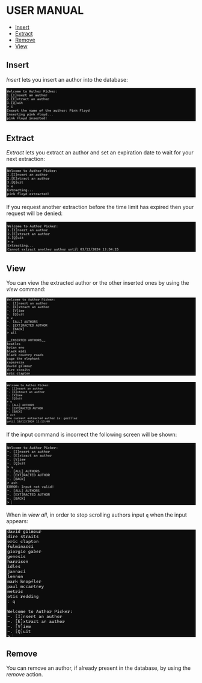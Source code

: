 # USER MANUAL

- [Insert](#insert)
- [Extract](#extract)
- [Remove](#remove)
- [View](#view)

## Insert

*Insert* lets you insert an author into the database:

![Insert](./images/tutorial/insert_example.png)

## Extract

*Extract* lets you extract an author and set an expiration date to wait for your next extraction:

![Appr-Extract](./images/tutorial/approved_extraction.png)

If you request another extraction before the time limit has expired then your request will be denied:

![Deny-Extract](./images/tutorial/denied_extraction.png)

## View

You can view the extracted author or the other inserted ones by using the *view* command:

![View-All](./images/tutorial/view_all.png)

![View-Extracted](./images/tutorial/view_extracted.png)

If the input command is incorrect the following screen will be shown:

![Incorrect-View-Input](./images/tutorial/incorrect_view_input.png)

When in *view all*, in order to stop scrolling authors input `q` when the input appears:

![Quit-View](./images/tutorial/quit_view.png) 

## Remove

You can remove an author, if already present in the database, by using the *remove* action.
 
